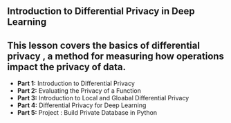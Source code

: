 ## Introduction to Differential Privacy in Deep Learning

## This lesson covers the basics of differential privacy , a method for measuring how operations impact the privacy  of data. 

* **Part 1:** Introduction to Differential Privacy
* **Part 2:** Evaluating the Privacy of a Function
* **Part 3:** Introduction to Local and Gloabal Differential Privacy
* **Part 4:** Differential Privacy for Deep Learning
* **Part 5:** Project : Build Private Database in Python

